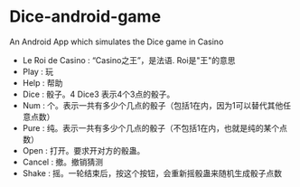 # Dice-android-game
An Android App which simulates the Dice game in Casino

* Le Roi de Casino : “Casino之王”，是法语. Roi是"王"的意思
* Play   : 玩
* Help   : 帮助
* Dice   : 骰子。4 Dice3 表示4个3点的骰子。
* Num	   : 个。表示一共有多少个几点的骰子（包括1在内，因为1可以替代其他任意点数）
* Pure   : 纯。表示一共有多少个几点的骰子（不包括1在内，也就是纯的某个点数）
* Open   : 打开。要求开对方的骰蛊。
* Cancel : 撤。撤销猜测
* Shake	 : 摇。一轮结束后，按这个按钮，会重新摇骰蛊来随机生成骰子点数
